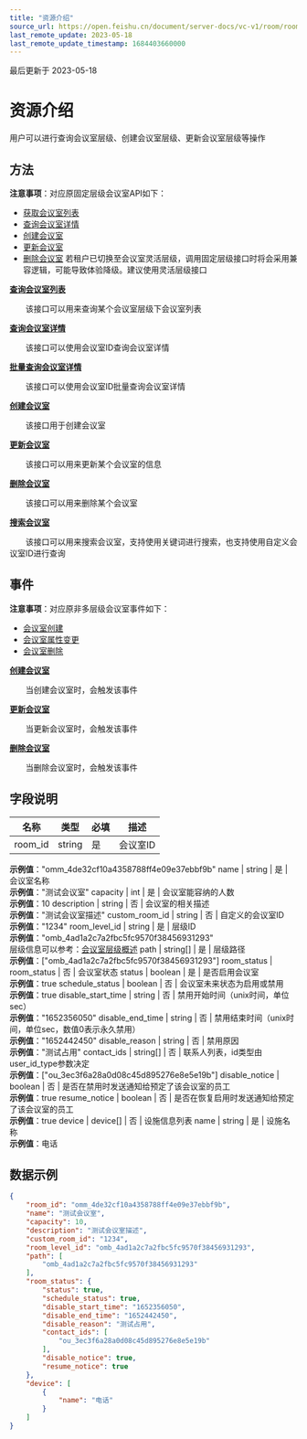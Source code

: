 ```yaml
---
title: "资源介绍"
source_url: https://open.feishu.cn/document/server-docs/vc-v1/room/room-overview
last_remote_update: 2023-05-18
last_remote_update_timestamp: 1684403660000
---
```

最后更新于 2023-05-18

# 资源介绍

用户可以进行查询会议室层级、创建会议室层级、更新会议室层级等操作

## 方法
**注意事项**：对应原固定层级会议室API如下：<br>
  * [获取会议室列表](https://open.feishu.cn/document/ukTMukTMukTM/uADOyUjLwgjM14CM4ITN)<br>
  * [查询会议室详情](https://open.feishu.cn/document/ukTMukTMukTM/uEDOyUjLxgjM14SM4ITN)
  * [创建会议室](https://open.feishu.cn/document/ukTMukTMukTM/uITNwYjLyUDM24iM1AjN)
  * [更新会议室](https://open.feishu.cn/document/ukTMukTMukTM/uMTNwYjLzUDM24yM1AjN)
  * [删除会议室](https://open.feishu.cn/document/ukTMukTMukTM/uUzMxYjL1MTM24SNzEjN)
  若租户已切换至会议室灵活层级，调用固定层级接口时将会采用兼容逻辑，可能导致体验降级。建议使用灵活层级接口

**[查询会议室列表](https://open.feishu.cn/document/uAjLw4CM/ukTMukTMukTM/reference/vc-v1/room/list)**

&emsp;&emsp;该接口可以用来查询某个会议室层级下会议室列表

**[查询会议室详情](https://open.feishu.cn/document/uAjLw4CM/ukTMukTMukTM/reference/vc-v1/room/get)**

&emsp;&emsp;该接口可以使用会议室ID查询会议室详情

**[批量查询会议室详情](https://open.feishu.cn/document/uAjLw4CM/ukTMukTMukTM/reference/vc-v1/room/mget)**

&emsp;&emsp;该接口可以使用会议室ID批量查询会议室详情

**[创建会议室](https://open.feishu.cn/document/uAjLw4CM/ukTMukTMukTM/reference/vc-v1/room/create)**

&emsp;&emsp;该接口用于创建会议室

**[更新会议室](https://open.feishu.cn/document/uAjLw4CM/ukTMukTMukTM/reference/vc-v1/room/patch)**

&emsp;&emsp;该接口可以用来更新某个会议室的信息

**[删除会议室](https://open.feishu.cn/document/uAjLw4CM/ukTMukTMukTM/reference/vc-v1/room/delete)**

&emsp;&emsp;该接口可以用来删除某个会议室

**[搜索会议室](https://open.feishu.cn/document/uAjLw4CM/ukTMukTMukTM/reference/vc-v1/room/search)**

&emsp;&emsp;该接口可以用来搜索会议室，支持使用关键词进行搜索，也支持使用自定义会议室ID进行查询

## 事件
**注意事项**：对应原非多层级会议室事件如下：<br>
  * [会议室创建](https://open.feishu.cn/document/uAjLw4CM/ukTMukTMukTM/reference/meeting_room-v1/meeting_room/events/created)
  * [会议室属性变更](https://open.feishu.cn/document/uAjLw4CM/ukTMukTMukTM/reference/meeting_room-v1/meeting_room/events/updated)
  * [会议室删除](https://open.feishu.cn/document/uAjLw4CM/ukTMukTMukTM/reference/meeting_room-v1/meeting_room/events/deleted)

**[创建会议室](https://open.feishu.cn/document/uAjLw4CM/ukTMukTMukTM/reference/vc-v1/room/events/created)**

&emsp;&emsp;当创建会议室时，会触发该事件

**[更新会议室](https://open.feishu.cn/document/uAjLw4CM/ukTMukTMukTM/reference/vc-v1/room/events/updated)**

&emsp;&emsp;当更新会议室时，会触发该事件

**[删除会议室](https://open.feishu.cn/document/uAjLw4CM/ukTMukTMukTM/reference/vc-v1/room/events/deleted)**

&emsp;&emsp;当删除会议室时，会触发该事件

## 字段说明

名称 | 类型 | 必填 | 描述
--- | --- | --- | ---
room_id | string | 是 | 会议室ID  
**示例值**："omm_4de32cf10a4358788ff4e09e37ebbf9b"
name | string | 是 | 会议室名称  
**示例值**："测试会议室"
capacity | int | 是 | 会议室能容纳的人数  
**示例值**：10
description | string | 否 | 会议室的相关描述  
**示例值**："测试会议室描述"
custom_room_id | string | 否 | 自定义的会议室ID  
**示例值**："1234"
room_level_id | string | 是 | 层级ID  
**示例值**："omb_4ad1a2c7a2fbc5fc9570f38456931293"  
层级信息可以参考：[会议室层级概述](https://open.feishu.cn/document/uAjLw4CM/ukTMukTMukTM/reference/vc-v1/room_level/room-level-overview)
path | string\[\] | 是 | 层级路径  
**示例值**：["omb_4ad1a2c7a2fbc5fc9570f38456931293"]
room_status | room_status | 否 | 会议室状态
status | boolean | 是 | 是否启用会议室  
**示例值**：true
schedule_status | boolean | 否 | 会议室未来状态为启用或禁用  
**示例值**：true
disable_start_time | string | 否 | 禁用开始时间（unix时间，单位sec）  
**示例值**："1652356050"
disable_end_time | string | 否 | 禁用结束时间（unix时间，单位sec，数值0表示永久禁用）  
**示例值**："1652442450"
disable_reason | string | 否 | 禁用原因  
**示例值**："测试占用"
contact_ids | string\[\] | 否 | 联系人列表，id类型由user_id_type参数决定  
**示例值**：["ou_3ec3f6a28a0d08c45d895276e8e5e19b"]
disable_notice | boolean | 否 | 是否在禁用时发送通知给预定了该会议室的员工  
**示例值**：true
resume_notice | boolean | 否 | 是否在恢复启用时发送通知给预定了该会议室的员工  
**示例值**：true
device | device\[\] | 否 | 设施信息列表
name | string | 是 | 设施名称  
**示例值**：电话

## 数据示例
```json
{
  	"room_id": "omm_4de32cf10a4358788ff4e09e37ebbf9b",
    "name": "测试会议室",
    "capacity": 10,
    "description": "测试会议室描述",
    "custom_room_id": "1234",
    "room_level_id": "omb_4ad1a2c7a2fbc5fc9570f38456931293",
  	"path": [
  		"omb_4ad1a2c7a2fbc5fc9570f38456931293"
  	],
    "room_status": {
        "status": true,
        "schedule_status": true,
        "disable_start_time": "1652356050",
        "disable_end_time": "1652442450",
        "disable_reason": "测试占用",
        "contact_ids": [
            "ou_3ec3f6a28a0d08c45d895276e8e5e19b"
        ],
        "disable_notice": true,
        "resume_notice": true
    },
  	"device": [
  		{
  			"name": "电话"
  		}
  	]
}
```
